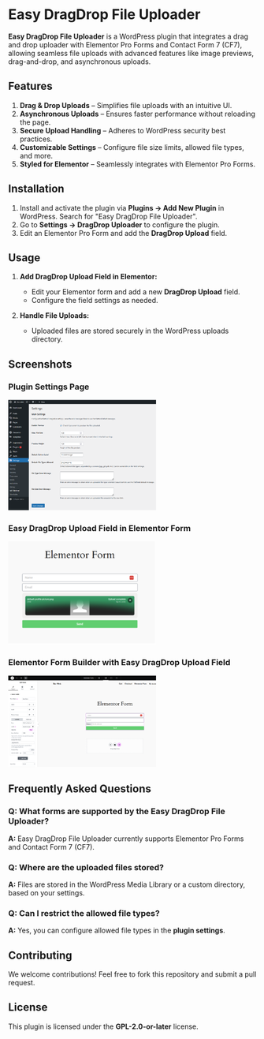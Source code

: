 # Easy DragDrop File Uploader

**Easy DragDrop File Uploader** is a WordPress plugin that integrates a drag and drop uploader with Elementor Pro Forms and Contact Form 7 (CF7), allowing seamless file uploads with advanced features like image previews, drag-and-drop, and asynchronous uploads.

## Features

1. **Drag & Drop Uploads** – Simplifies file uploads with an intuitive UI.
2. **Asynchronous Uploads** – Ensures faster performance without reloading the page.
3. **Secure Upload Handling** – Adheres to WordPress security best practices.
4. **Customizable Settings** – Configure file size limits, allowed file types, and more.
5. **Styled for Elementor** – Seamlessly integrates with Elementor Pro Forms.

## Installation

1. Install and activate the plugin via **Plugins → Add New Plugin** in WordPress. Search for "Easy DragDrop File Uploader".
2. Go to **Settings → DragDrop Uploader** to configure the plugin.
3. Edit an Elementor Pro Form and add the **DragDrop Upload** field.

## Usage

1. **Add DragDrop Upload Field in Elementor:**  
   - Edit your Elementor form and add a new **DragDrop Upload** field.
   - Configure the field settings as needed.

2. **Handle File Uploads:**  
   - Uploaded files are stored securely in the WordPress uploads directory.

## Screenshots

### Plugin Settings Page  
<img src="assets/screenshot-1.png" width="300">

### Easy DragDrop Upload Field in Elementor Form  
<img src="assets/screenshot-2.png" width="300">

### Elementor Form Builder with Easy DragDrop Upload Field  
<img src="assets/screenshot-3.png" width="300">

## Frequently Asked Questions

### Q: What forms are supported by the Easy DragDrop File Uploader?
**A:** Easy DragDrop File Uploader currently supports Elementor Pro Forms and Contact Form 7 (CF7).

### Q: Where are the uploaded files stored?
**A:** Files are stored in the WordPress Media Library or a custom directory, based on your settings.

### Q: Can I restrict the allowed file types?
**A:** Yes, you can configure allowed file types in the **plugin settings**.

## Contributing

We welcome contributions! Feel free to fork this repository and submit a pull request.

## License

This plugin is licensed under the **GPL-2.0-or-later** license.
